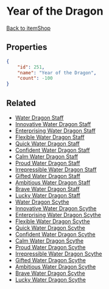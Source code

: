 # Year of the Dragon

<no description available>

[Back to itemShop](../item-shops.md)

## Properties

```json
{
    "id": 251,
    "name": "Year of the Dragon",
    "count": -100
}
```

## Related

- [Water Dragon Staff](../items/6529-water-dragon-staff.md)
- [Innovative Water Dragon Staff](../items/6530-innovative-water-dragon-staff.md)
- [Enterprising Water Dragon Staff](../items/6531-enterprising-water-dragon-staff.md)
- [Flexible Water Dragon Staff](../items/6532-flexible-water-dragon-staff.md)
- [Quick Water Dragon Staff](../items/6533-quick-water-dragon-staff.md)
- [Confident Water Dragon Staff](../items/6534-confident-water-dragon-staff.md)
- [Calm Water Dragon Staff](../items/6535-calm-water-dragon-staff.md)
- [Proud Water Dragon Staff](../items/6536-proud-water-dragon-staff.md)
- [Irrepressible Water Dragon Staff](../items/6537-irrepressible-water-dragon-staff.md)
- [Gifted Water Dragon Staff](../items/6538-gifted-water-dragon-staff.md)
- [Ambitious Water Dragon Staff](../items/6539-ambitious-water-dragon-staff.md)
- [Brave Water Dragon Staff](../items/6540-brave-water-dragon-staff.md)
- [Lucky Water Dragon Staff](../items/6541-lucky-water-dragon-staff.md)
- [Water Dragon Scythe](../items/6542-water-dragon-scythe.md)
- [Innovative Water Dragon Scythe](../items/6543-innovative-water-dragon-scythe.md)
- [Enterprising Water Dragon Scythe](../items/6544-enterprising-water-dragon-scythe.md)
- [Flexible Water Dragon Scythe](../items/6545-flexible-water-dragon-scythe.md)
- [Quick Water Dragon Scythe](../items/6546-quick-water-dragon-scythe.md)
- [Confident Water Dragon Scythe](../items/6547-confident-water-dragon-scythe.md)
- [Calm Water Dragon Scythe](../items/6548-calm-water-dragon-scythe.md)
- [Proud Water Dragon Scythe](../items/6549-proud-water-dragon-scythe.md)
- [Irrepressible Water Dragon Scythe](../items/6550-irrepressible-water-dragon-scythe.md)
- [Gifted Water Dragon Scythe](../items/6551-gifted-water-dragon-scythe.md)
- [Ambitious Water Dragon Scythe](../items/6552-ambitious-water-dragon-scythe.md)
- [Brave Water Dragon Scythe](../items/6553-brave-water-dragon-scythe.md)
- [Lucky Water Dragon Scythe](../items/6554-lucky-water-dragon-scythe.md)

